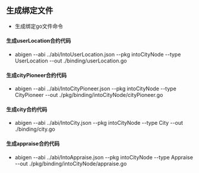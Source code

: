 ## 生成绑定文件

- 生成绑定go文件命令

#### 生成userLocation合约代码

- abigen --abi ../abi/IntoUserLocation.json --pkg intoCityNode --type UserLocation --out ./binding/userLocation.go

#### 生成cityPioneer合约代码

- abigen --abi ../abi/IntoCityPioneer.json --pkg intoCityNode --type CityPioneer --out ./pkg/binding/intoCityNode/cityPioneer.go

#### 生成city合约代码

- abigen --abi ../abi/IntoCity.json --pkg intoCityNode --type City --out ./binding/city.go

#### 生成appraise合约代码

- abigen --abi ../abi/IntoAppraise.json --pkg intoCityNode --type Appraise --out ./pkg/binding/intoCityNode/appraise.go